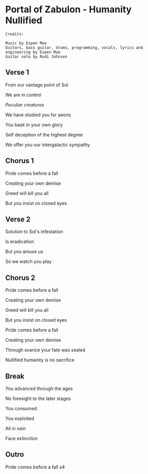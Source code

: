 # Portal of Zabulon - Humanity Nullified

```none
Credits:

Music by Espen Moe
Guitars, bass guitar, drums, programming, vocals, lyrics and engineering by Espen Moe
Guitar solo by Rudi Johnsen
```

## Verse 1

From our vantage point of Sol

We are in control

*Peculiar creatures*

We have studied you for aeons

You bask in your own glory

Self deception of the highest degree

We offer you our intergalactic sympathy

## Chorus 1

Pride comes before a fall

Creating your own demise

Greed will kill you all

But you insist on closed eyes

## Verse 2

Solution to Sol's infestation

Is eradication

But you amuse us

So we watch you play

## Chorus 2

Pride comes before a fall

Creating your own demise

Greed will kill you all

But you insist on closed eyes

Pride comes before a fall

Creating your own demise

Through avarice your fate was sealed

Nullified humanity is no sacrifice

## Break

You advanced through the ages

No foresight to the later stages

You consumed

You exploited

All in vain

Face extinction

## Outro

Pride comes before a fall x4
 



  

  



    

